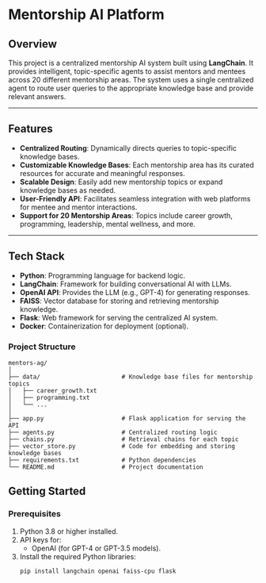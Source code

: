 # Mentorship AI Platform

## Overview

This project is a centralized mentorship AI system built using **LangChain**. It provides intelligent, topic-specific agents to assist mentors and mentees across 20 different mentorship areas. The system uses a single centralized agent to route user queries to the appropriate knowledge base and provide relevant answers.

---

## Features

- **Centralized Routing**: Dynamically directs queries to topic-specific knowledge bases.
- **Customizable Knowledge Bases**: Each mentorship area has its curated resources for accurate and meaningful responses.
- **Scalable Design**: Easily add new mentorship topics or expand knowledge bases as needed.
- **User-Friendly API**: Facilitates seamless integration with web platforms for mentee and mentor interactions.
- **Support for 20 Mentorship Areas**: Topics include career growth, programming, leadership, mental wellness, and more.

---

## Tech Stack

- **Python**: Programming language for backend logic.
- **LangChain**: Framework for building conversational AI with LLMs.
- **OpenAI API**: Provides the LLM (e.g., GPT-4) for generating responses.
- **FAISS**: Vector database for storing and retrieving mentorship knowledge.
- **Flask**: Web framework for serving the centralized AI system.
- **Docker**: Containerization for deployment (optional).

### Project Structure

```plaintext
mentors-ag/
│
├── data/                       # Knowledge base files for mentorship topics
│   ├── career_growth.txt
│   ├── programming.txt
│   └── ...
│
├── app.py                      # Flask application for serving the API
├── agents.py                   # Centralized routing logic
├── chains.py                   # Retrieval chains for each topic
├── vector_store.py             # Code for embedding and storing knowledge bases
├── requirements.txt            # Python dependencies
└── README.md                   # Project documentation
```

## Getting Started

### Prerequisites

1. Python 3.8 or higher installed.
2. API keys for:
   - OpenAI (for GPT-4 or GPT-3.5 models).
3. Install the required Python libraries:
   ```bash
   pip install langchain openai faiss-cpu flask
   ```
